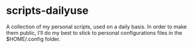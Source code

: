# scripts-dailyuse
A collection of my personal scripts, used on a daily basis. In order to make them public, I'll do my best to stick to personal configurations files in the $HOME/.config folder.
